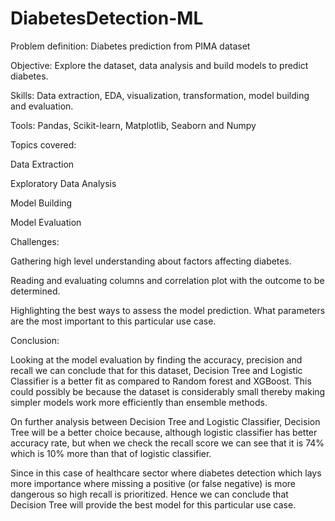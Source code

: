 # DiabetesDetection-ML

Problem definition: Diabetes prediction from PIMA dataset

Objective: Explore the dataset, data analysis and build models to predict diabetes.

Skills: Data extraction, EDA, visualization, transformation, model building and evaluation.

Tools: Pandas, Scikit-learn, Matplotlib, Seaborn and Numpy

Topics covered:

Data Extraction

Exploratory Data Analysis

Model Building

Model Evaluation

Challenges:

Gathering high level understanding about factors affecting diabetes.

Reading and evaluating columns and correlation plot with the outcome to be determined.

Highlighting the best ways to assess the model prediction. What parameters are the most important to this particular use case.

Conclusion:

Looking at the model evaluation by finding the accuracy, precision and recall we can conclude that for this dataset, Decision Tree and Logistic Classifier is a better fit as compared to Random forest and XGBoost. This could possibly be because the dataset is considerably small thereby making simpler models work more efficiently than ensemble methods.

On further analysis between Decision Tree and Logistic Classifier, Decision Tree will be a better choice because, although logistic classifier has better accuracy rate, but when we check the recall score we can see that it is 74% which is 10% more than that of logistic classifier. 

Since in this case of healthcare sector where diabetes detection which lays more importance where missing a positive (or false negative) is more dangerous so high recall is prioritized. Hence we can conclude that Decision Tree will provide the best model for this particular use case.

